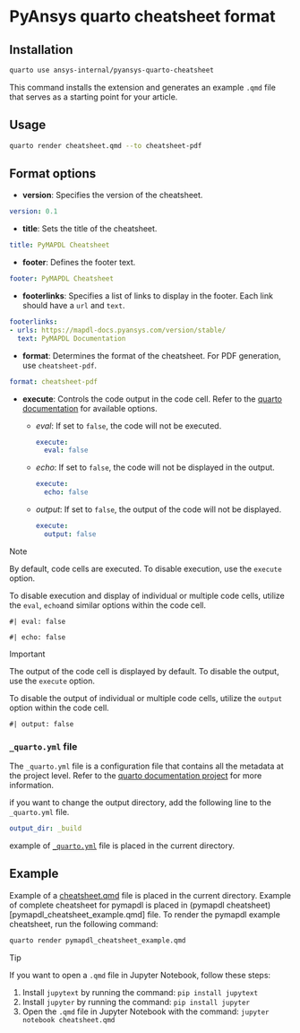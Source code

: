 # PyAnsys quarto cheatsheet format


## Installation

```bash
quarto use ansys-internal/pyansys-quarto-cheatsheet
```
This command installs the extension and generates an example `.qmd` file that
serves as a starting point for your article.

## Usage

```bash
quarto render cheatsheet.qmd --to cheatsheet-pdf
```
## Format options

- **version**: Specifies the version of the cheatsheet.
```yaml
version: 0.1
```
- **title**: Sets the title of the cheatsheet.
```yaml
title: PyMAPDL Cheatsheet
```
- **footer**: Defines the footer text.
```yaml
footer: PyMAPDL Cheatsheet
```
- **footerlinks**:  Specifies a list of links to display in the footer.
Each link should have a ``url`` and ``text``.
```yaml
footerlinks:
- urls: https://mapdl-docs.pyansys.com/version/stable/
  text: PyMAPDL Documentation
```
- **format**: Determines the format of the cheatsheet. For PDF generation, use  `cheatsheet-pdf`.
```yaml
format: cheatsheet-pdf
```
- **execute**: Controls the code output in the code cell. Refer to the
[quarto documentation](https://quarto.org/docs/reference/cells/cells-knitr.html#code-output)
for available options.

  - *eval*: If set to `false`, the code will not be executed.
    ```yaml
    execute:
      eval: false
    ```
  - *echo*: If set to `false`, the code will not be displayed in the output.
    ```yaml
    execute:
      echo: false
    ```
  - *output*: If set to `false`, the output of the code will not be displayed.
    ```yaml
    execute:
      output: false
    ```

> [!NOTE]
> By default, code cells are executed. To disable execution, use the `execute` option.
>
> To disable execution and display of individual or multiple code cells,
> utilize the `eval`, `echo`and similar options within the code cell.
>  ```
> #| eval: false
>
> #| echo: false
>  ```

> [!IMPORTANT]
> The output of the code cell is displayed by default. To disable the output, use the `execute` option.
>
> To disable the output of individual or multiple code cells,
> utilize the `output` option within the code cell.
>  ```
> #| output: false
>  ```

### ``_quarto.yml`` file
The `_quarto.yml` file is a configuration file that contains all the metadata at the project level.
Refer to the [quarto documentation project](https://quarto.org/docs/projects/quarto-projects.html#project-metadata)
for more information.

if you want to change the output directory, add the following line to the `_quarto.yml` file.
```yaml
output_dir: _build
```
example of [``_quarto.yml``](_quarto.yml) file is placed in the current directory.


## Example

Example of a [cheatsheet.qmd](cheatsheet.qmd) file is placed in the current directory.
Example of complete cheatsheet for pymapdl is placed in (pymapdl cheatsheet)[pymapdl_cheatsheet_example.qmd] file.
To render the pymapdl example cheatsheet, run the following command:
```bash
quarto render pymapdl_cheatsheet_example.qmd
```
> [!TIP]
> If you want to open a `.qmd` file in Jupyter Notebook, follow these steps:
> 1. Install `jupytext` by running the command: `pip install jupytext`
> 2. Install `jupyter` by running the command: `pip install jupyter`
> 3. Open the `.qmd` file in Jupyter Notebook with the command: `jupyter notebook cheatsheet.qmd`
